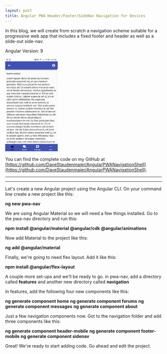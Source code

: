 ```yaml
---
layout: post
title: Angular PWA Header/Footer/SideNav Navigation for Devices
---
```


In this blog, we will create from scratch a navigation scheme suitable for a progressive web app that includes a fixed footer and header as well as a slide-out side-nav.  

Angular Version: 9

<img src="/images/home1.jpg" height="300px">

You can find the complete code on my GitHub at [https://github.com/DaveStaudenmaier/AngularPWANavigationShell](https://github.com/DaveStaudenmaier/AngularPWANavigationShell).

----
****

Let's create a new Angular project using the Angular CLI.   On your command line create a new project like this:

**ng new pwa-nav**

We are using Angular Material so we will need a few things installed.  Go to the pwa-nav directory and run this:

**npm install @angular/material @angular/cdk @angular/animations**

Now add Material to the project like this: 

**ng add @angular/material**

Finally, we're going to need flex layout.  Add it like this:

**npm install @angular/flex-layout**

A couple more set-ups and we'll be ready to go.  in pwa-nav, add a directory called **features** and another new directory called **navigation**

In features, add the following four new components like this:

**ng generate component home**
**ng generate component forums**
**ng generate component messages**
**ng generate component about**

Just a few navigation components now.  Got to the navigation folder and add three components like this:

**ng generate component header-mobile**
**ng generate component footer-mobile**
**ng generate component sidenav**

Great!  We're ready to start adding code.   Go ahead and edit the project.

